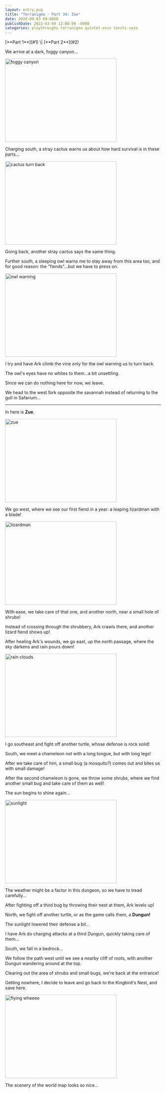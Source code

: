 ```yaml
---
layout: entry.pug
title: "Terranigma - Part 34: Zue"
date: 2020-09-03 09-0800
publishDate: 2022-03-09 12:00:00 -0800
categories: playthroughs terranigma quintet-enix tenchi-sozo
---
```


<p class="entry-partination" markdown="1">[**Part 1**](#1) \| [**Part 2**](#2)</p>

<a name="1"></a>

We arrive at a dark, foggy canyon...

<img src="https://i.imgur.com/TsBye2N.png" alt="foggy canyon" width="360" height="270" id="liveblog" />

Charging south, a stray cactus warns us about how hard survival is in these parts...

<img src="https://i.imgur.com/aXT1Gcr.png" alt="cactus turn back" width="360" height="270" id="liveblog" />

Going back, another stray cactus says the same thing.

Further south, a sleeping owl warns me to stay away from this area too, and for good reason: the "fiends"...but we have to press on.

<img src="https://i.imgur.com/Q84RLaw.png" alt="owl warning" width="360" height="270" id="liveblog" />

I try and have Ark climb the vine only for the owl warning us to turn back.

The owl's eyes have no whites to them...a bit unsettling.

Since we can do nothing here for now, we leave.

We head to the west fork opposite the savannah instead of returning to the gull in Safarium...

<a name="2"></a>

---

In here is **Zue**.

<img src="https://i.imgur.com/7eG9pvH.png" alt="zue" width="360" height="270" id="liveblog" />

We go west, where we see our first fiend in a year: a leaping lizardman with a blade!

<img src="https://i.imgur.com/XiyAwqD.png" alt="lizardman" width="360" height="270" id="liveblog" />

With ease, we take care of that one, and another north, near a small hole of shrubs!

Instead of crossing through the shrubbery, Ark crawls there, and another lizard fiend shows up!

After healing Ark's wounds, we go east, up the north passage, where the sky darkens and rain pours down!

<img src="https://i.imgur.com/xMZ7GFw.png" alt="rain clouds" width="360" height="270" id="liveblog" />

I go southeast and fight off another turtle, whose defense is rock solid!

South, we meet a chameleon not with a long tongue, but with long legs!

After we take care of him, a small bug (a mosquito?) comes out and bites us with small damage!

After the second chameleon is gone, we throw some shrubs, where we find another small bug and take care of them as well!

The sun begins to shine again...

<img src="https://i.imgur.com/1uVCaNT.png" alt="sunlight" width="360" height="270" id="liveblog" />

The weather might be a factor in this dungeon, so we have to tread carefully...

After fighting off a third bug by throwing their nest at them, Ark levels up!

North, we fight off another turtle, or as the game calls them, a **Dungun!**

The sunlight lowered their defense a bit...

I have Ark do charging attacks at a third Dungun, quickly taking care of them...

South, we fall in a bedrock...

We follow the path west until we see a nearby cliff of roots, with another Dungun wandering around at the top.

Clearing out the area of shrubs and small bugs, we're back at the entrance!

Getting nowhere, I decide to leave and go back to the Kingbird's Nest, and save here.

<img src="https://i.imgur.com/WHaFwQG.png" alt="flying wheeee" width="360" height="270" id="liveblog" />

The scenery of the world map looks so nice...